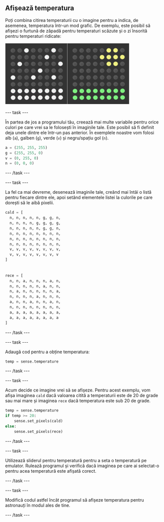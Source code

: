 ## Afișează temperatura

Poți combina citirea temperaturii cu o imagine pentru a indica, de asemenea, temperatura într-un mod grafic. De exemplu, este posibil să afișezi o furtună de zăpadă pentru temperaturi scăzute și o zi însorită pentru temperaturi ridicate:

![Cald și rece](images/hot-and-cold.png)

\--- task \---

În partea de jos a programului tău, creează mai multe variabile pentru orice culori pe care vrei sa le folosești în imaginile tale. Este posibil să fi definit deja unele dintre ele într-un pas anterior. În exemplele noastre vom folosi alb (`a`), galben (`g`), verde (`v`) și negru/spațiu gol (`n`).

```python
a = (255, 255, 255)
g = (255, 255, 0)
v = (0, 255, 0)
n = (0, 0, 0)
```

\--- /task \---

\--- task \---

La fel ca mai devreme, desenează imaginile tale, creând mai întâi o listă pentru fiecare dintre ele, apoi setând elementele listei la culorile pe care dorești să le aibă pixelii.

```python
cald = [
  n, n, n, n, n, g, g, n,
  n, n, n, n, g, g, g, g,
  n, n, n, n, n, g, g, n,
  n, n, n, n, n, n, n, n,
  n, n, n, n, n, n, n, n,
  n, n, n, n, n, n, n, n,
  v, v, v, v, v, v, v, v,
  v, v, v, v, v, v, v, v
]


rece = [
  n, n, a, n, n, n, a, n,
  n, n, n, n, n, a, n, n,
  n, a, n, n, n, n, n, a,
  n, n, n, n, a, n, n, n,
  a, n, n, a, n, n, a, n,
  n, n, n, n, n, n, n, n,
  a, a, a, a, a, a, a, a,
  a, a, a, a, a, a, a, a
]
```

\--- /task \---

\--- task \---

Adaugă cod pentru a obține temperatura:

```python
temp = sense.temperature
```

\--- /task \---

\--- task \---

Acum decide ce imagine vrei să se afișeze. Pentru acest exemplu, vom afișa imaginea `cald` dacă valoarea citită a temperaturii este de 20 de grade sau mai mare și imaginea `rece` dacă temperatura este sub 20 de grade.

```python
temp = sense.temperature
if temp >= 20:
    sense.set_pixels(cald)
else:
    sense.set_pixels(rece)
```

\--- /task \---

\--- task \---

Utilizează sliderul pentru temperatură pentru a seta o temperatură pe emulator. Rulează programul și verifică dacă imaginea pe care ai selectat-o pentru acea temperatură este afișată corect.

\--- /task \---

\--- task \---

Modifică codul astfel încât programul să afișeze temperatura pentru astronauți în modul ales de tine.

\--- /task \---